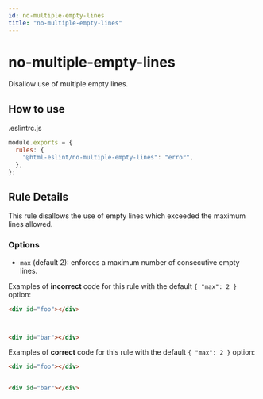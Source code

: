 ```yaml
---
id: no-multiple-empty-lines
title: "no-multiple-empty-lines"
---
```


# no-multiple-empty-lines

Disallow use of multiple empty lines.

## How to use

.eslintrc.js

```js
module.exports = {
  rules: {
    "@html-eslint/no-multiple-empty-lines": "error",
  },
};
```

## Rule Details

This rule disallows the use of empty lines which exceeded the maximum lines allowed.

### Options

- `max` (default 2): enforces a maximum number of consecutive empty lines.

Examples of **incorrect** code for this rule with the default `{ "max": 2 }` option:

<!-- prettier-ignore-start -->

```html
<div id="foo"></div>



<div id="bar"></div>
```

<!-- prettier-ignore-end -->

Examples of **correct** code for this rule with the default `{ "max": 2 }` option:

<!-- prettier-ignore-start -->

```html
<div id="foo"></div>


<div id="bar"></div>
```

<!-- prettier-ignore-end -->
